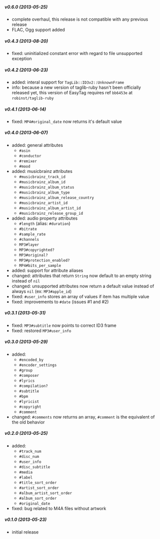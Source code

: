##### v0.6.0 (2013-05-25) ####
* complete overhaul, this release is not compatible with any previous release
* FLAC, Ogg support added

##### v0.4.3 (2013-08-20) #####
* fixed: uninitialized constant error with regard to file unsupported exception

##### v0.4.2 (2013-06-23) #####
* added: interal support for `TagLib::ID3v2::UnknownFrame`
* info: because a new version of taglib-ruby hasn't been officially released
  yet, this version of EasyTag requires ref `bb6453e` at `robinst/taglib-ruby`

##### v0.4.1 (2013-06-14) #####
* fixed: `MP4#original_date` now returns it's default value

##### v0.4.0 (2013-06-07) #####
* added: general attributes
  - `#asin`
  - `#conductor`
  - `#remixer`
  - `#mood`
* added: musicbrainz attributes
  - `#musicbrainz_track_id`
  - `#musicbrainz_album_id`
  - `#musicbrainz_album_status`
  - `#musicbrainz_album_type`
  - `#musicbrainz_album_release_country`
  - `#musicbrainz_artist_id`
  - `#musicbrainz_album_artist_id`
  - `#musicbrainz_release_group_id`
* added: audio property attributes
  - `#length` (alias: `#duration`)
  - `#bitrate`
  - `#sample_rate`
  - `#channels`
  - `MP3#layer`
  - `MP3#copyrighted?`
  - `MP3#original?`
  - `MP3#protection_enabled?`
  - `MP4#bits_per_sample`
* added: support for attribute aliases
* changed: attributes that return `String` now default to an empty string
  instead of `nil`
* changed: unsupported attributes now return a default value instead of always
`nil` (ex: `MP3#apple_id`)
* fixed: `#user_info` stores an array of values if item has multiple value
* fixed: improvements to `#date` (issues #1 and #2)

##### v0.3.1 (2013-05-31) #####
* fixed: `MP3#subtitle` now points to correct ID3 frame
* fixed: restored `MP3#user_info`

##### v0.3.0 (2013-05-29) #####
* added:
  - `#encoded_by`
  - `#encoder_settings`
  - `#group`
  - `#composer`
  - `#lyrics`
  - `#compilation?`
  - `#subtitle`
  - `#bpm`
  - `#lyricist`
  - `#copyright`
  - `#comment`
* changed: `#comments` now returns an array, `#comment` is the
  equivalent of the old behavior

##### v0.2.0 (2013-05-25) #####
* added:
  - `#track_num`
  - `#disc_num`
  - `#user_info`
  - `#disc_subtitle`
  - `#media`
  - `#label`
  - `#title_sort_order`
  - `#artist_sort_order`
  - `#album_artist_sort_order`
  - `#album_sort_order`
  - `#original_date`
* fixed: bug related to M4A files without artwork

##### v0.1.0 (2013-05-23) #####
* initial release
